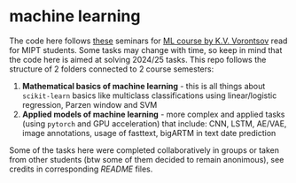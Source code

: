 # machine learning

The code here follows [these](https://github.com/andriygav/MachineLearningSeminars/blob/e8f7724270957099e50da873f65e3bc22d9b57d1/README.rst) seminars for [ML course by K.V. Vorontsov](https://bit.ly/ML-Vorontsov) read for MIPT students. Some tasks may change with time, so keep in mind that the code here is aimed at solving 2024/25 tasks. This repo follows the structure of 2 folders connected to 2 course semesters:

1. **Mathematical basics of machine learning** - this is all things about `scikit-learn` basics like multiclass classifications using linear/logistic regression, Parzen window and SVM
2. **Applied models of machine learning** - more complex and applied tasks (using `pytorch` and GPU acceleration) that include: CNN, LSTM, AE/VAE, image annotations, usage of fasttext, bigARTM in text date prediction

Some of the tasks here were completed collaboratively in groups or taken from other students (btw some of them decided to remain anonimous), see credits in corresponding *README* files.
